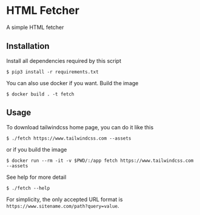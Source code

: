 # HTML Fetcher

A simple HTML fetcher

## Installation

Install all dependencies required by this script

```shell
$ pip3 install -r requirements.txt
```

You can also use docker if you want. Build the image

```shell
$ docker build . -t fetch
```

## Usage

To download tailwindcss home page, you can do it like this

```shell
$ ./fetch https://www.tailwindcss.com --assets
```

or if you build the image

```shell
$ docker run --rm -it -v $PWD/:/app fetch https://www.tailwindcss.com --assets
```

See help for more detail

```shell
$ ./fetch --help
```

For simplicity, the only accepted URL format is `https://www.sitename.com/path?query=value`.
